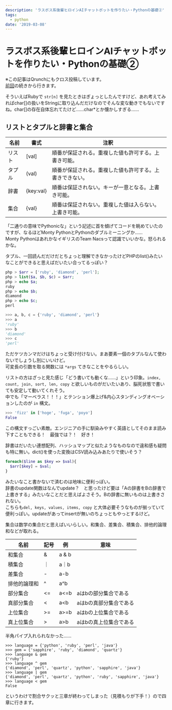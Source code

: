 ```yaml
---
description: 'ラスボス系後輩ヒロインAIチャットボットを作りたい・Pythonの基礎②'
tags:
  - python
date: '2019-03-08'
---
```

# ラスボス系後輩ヒロインAIチャットボットを作りたい・Pythonの基礎②
※この記事はQrunchにもクロス投稿しています。  
[前回](https://perpouh.github.io/blog/qiita/ラスボス系後輩ヒロインAIチャットボットを作りたい・環境の構築〜Pythonの基礎.html)の続きから行きます。  
  
そういえばRubyで `str[n]` を見たときはぎょっとしたんですけど、あれ考えてみればchar[]の扱いをStringに取り込んだだけなのでそんな変な動きでもないですね。char[]の存在自体忘れてたけど……char\*とか懐かしすぎる……  
  
## リストとタプルと辞書と集合  
  
|名前|書式|注釈|  
|---|---|---|  
|リスト|[val]|順番が保証される。重複した値も許可する。上書き可能。|  
|タプル|(val)|順番が保証される。重複した値も許可する。上書きできない。|  
|辞書|{key:val}|順番は保証されない。キーが一意となる。上書き可能。|  
|集合|{val}|順番は保証されない。重複した値は入らない。上書き可能。|  
  
「二通りの意味でPythonicな」という記述に首を傾げてコードを眺めていたのですが、なるほどMonty PythonとPythonのダブルミーニングか……  
Monty PythonはあれかなイギリスのTeam Nacsって認識でいいかな。怒られるかな。  
  
タプル、一回読んだだけだとちょっと理解できなかったけどPHPのlist()みたいなことができると思えばだいたい合ってるっぽい？  
  
```php
php > $arr = ['ruby', 'diamond', 'perl'];
php > list($a, $b, $c) = $arr;
php > echo $a;
ruby
php > echo $b;
diamond
php > echo $c;
perl
```  
  
```python
>>> a, b, c = {'ruby', 'diamond', 'perl'}
>>> a
'ruby'
>>> b
'diamond'
>>> c
'perl'
```  
  
ただケツカンマだけはちょっと受け付けない。まあ要素一個のタプルなんて使わないでしょうし別にいいけど。  
可変長の引数を取る関数には `*args` てきなことをやるらしい。  
  
リストの方はざっと見た感じ「どう書いても動くな……」という印象。`index, count, join, sort, len, copy` と欲しいものがだいたいあり、脳死状態で書いても安定して動いてくれそう。  
中でも「マーベラス！！！」とテンション爆上げ&内心スタンディングオベーションしたのが `in` 構文。  
  
```python
>>> 'fizz' in ['hoge', 'fuga', 'poyo']
False
```  
  
この構文すっごい素敵。エンジニアの手に馴染みやすく英語としてそのまま読み下すこともできる！　最強では？！　好き！  
  
辞書はだいたい連想配列、ハッシュマップと似たようなものなので違和感も疑問も特に無い。dict()を使った変換はCSV読み込みあたりで使いそう？  
  
```php
foreach($line as $key => $val){
  $arr[$key] = $val;
}
```  
  
みたいなこと書かないで済むのは地味に便利っぽい。  
辞書のupdate関数はなんでupdate？　と思ったけど要は「Aの辞書をBの辞書で上書きする」みたいなことだと思えばよさそう。Bの辞書に無いものは上書きされない。  
こちらも`del, keys, values, items, copy` と大体必要そうなものが揃っていて便利っぽい。updateがあってinsertが無いのちょっともやっとするけど。  
  
集合は数学の集合だと思えばいいらしい。和集合、差集合、積集合、排他的論理和などが取れる。  
  
|名前|記号|例|意味|  
|---|---|---|---|  
|和集合|&|a & b||  
|積集合|｜|a｜b||  
|差集合|-|a-b||  
|排他的論理和|^|a^b||  
|部分集合|<=|a<=b|aはbの部分集合である|  
|真部分集合|<|a<b|aはbの真部分集合である|  
|上位集合|>=|a>=b|aはbの上位集合である|  
|真上位集合|>|a>b|aはbの真上位集合である|  
半角パイプ入れられなかった……  
  
```
>>> language = {'python', 'ruby', 'perl', 'java'}
>>> gem = {'sapphire', 'ruby', 'diamond', 'quartz'}
>>> language & gem
{'ruby'}
>>> language ^ gem
{'diamond', 'perl', 'quartz', 'python', 'sapphire', 'java'}
>>> language | gem
{'diamond', 'perl', 'quartz', 'python', 'ruby', 'sapphire', 'java'}
>>> language < gem
False
```  
  
というわけで割合サクッと三章が終わってしまった（見積もりが下手！）ので四章に行きます。  
